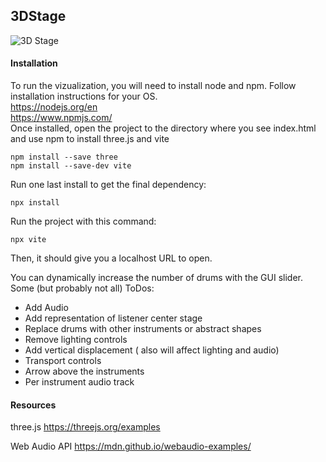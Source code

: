 ## 3DStage

![3D Stage](public/screenshot.png)

#### Installation
To run the vizualization, you will need to install node and npm. Follow installation instructions for your OS.
<br>
https://nodejs.org/en
<br>
https://www.npmjs.com/
<br>
Once installed, open the project to the directory where you see index.html and use npm to install three.js and vite
```
npm install --save three
npm install --save-dev vite
```

Run one last install to get the final dependency:

```
npx install
```
Run the project with this command:

```
npx vite
```

Then, it should give you a localhost URL to open. 

You can dynamically increase the number of drums with the GUI slider. 
Some (but probably not all) ToDos:

- Add Audio
- Add representation of listener center stage
- Replace drums with other instruments or abstract shapes
- Remove lighting controls
- Add vertical displacement ( also will affect lighting and audio)
- Transport controls 
- Arrow above the instruments
- Per instrument audio track

 
#### Resources
three.js
https://threejs.org/examples
<br>

Web Audio API
https://mdn.github.io/webaudio-examples/
<br>
